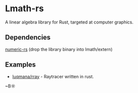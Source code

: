 # Lmath-rs

A linear algebra library for Rust, targeted at computer graphics.

## Dependencies

[numeric-rs](https://github.com/bjz/numeric-rs/) (drop the library binary into lmath/extern)


## Examples

- [luqmana/rray](https://github.com/luqmana/rray) - Raytracer written in rust.


~B☼